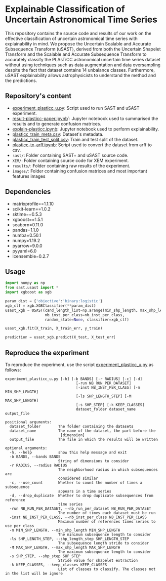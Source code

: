 # Explainable Classification of Uncertain Astronomical Time Series

This repository contains the source code and results of our work on the effective classification of uncertain astronomical time series with explainability in mind. We propose the Uncertain Scalable and Accurate Subsequence Transform (uSAST), derived from both the Uncertain Shapelet Transform and the Scalable and Accurate Subsequence Transform to accurately classify the PLAsTiCC astronomical uncertain time series dataset without using techniques such as data augmentation and data oversampling despite the fact that dataset contains 14 unbalance classes. Furthermore, uSAST explainability allows astrophysicists to understand the method and the predictions. 

## Repository's content
- [experiment_plasticc_u.py](experiment_plasticc_u.py): Script used to run SAST and uSAST experiment.
- [result-plasticc-paper.ipynb](result-plasticc-paper.ipynb)`: Jupyter notebook used to summarised the results and to generate confusion matrices.
- [explain-plasticc.ipynb](explain-plasticc.ipynb): Jupyter notebook used to perform explainability.
- [plasticc_train_meta.csv](plasticc_train_meta.csv): Dataset's metadata.
- [plasticc_train_test_split.csv](plasticc_train_test_split.csv): Train and test split of the dataset.
- [plasticc-to-arff.ipynb](plasticc-to-arff.ipynb): Script used to convert the dataset from arff to csv.
- `sast/`: Folder containing SAST+ and uSAST source code.
- `XEM/`: Folder containing source code for XEM experiment.
- `results/`: Folder containing raw results of the experiment.
- `images/`: Folder containing confusion matrices and most important features images

## Dependencies
- matrixprofile==1.1.10
- scikit-learn==1.0.2
- sktime==0.5.3
- xgboost==1.5.1
- seaborn=0.11.0
- pandas=1.1.0
- numba=0.50.1
- numpy=1.19.2
- pyarrow=9.0.0
- pyyaml=6.0
- lcensemble=0.2.7


## Usage
```python
import numpy as np
from sast.usast import *
import xgboost as xgb

param_dist = {'objective':'binary:logistic'}
xgb_clf = xgb.XGBClassifier(**param_dist)
usast_xgb = USAST(cand_length_list=np.arange(min_shp_length, max_shp_length+1),
		          nb_inst_per_class=nb_inst_per_class, 
		          random_state=None, classifier=xgb_clf)

usast_xgb.fit(X_train, X_train_err, y_train)

prediction = usast_xgb.predict(X_test, X_test_err)
```

## Reproduce the experiment

To reproduce the experiment, use the script [experiment_plasticc_u.py](experiment_plasticc_u.py) as follows:
````
experiment_plasticc_u.py [-h] [-b BANDS] [-r RADIUS] [-c] [-d]
                                [-run NB_RUN_PER_DATASET]
                                [-inst NB_INST_PER_CLASS] [-m MIN_SHP_LENGTH]
                                [-ls SHP_LENGTH_STEP] [-M MAX_SHP_LENGTH]
                                [-s SHP_STEP] [-k KEEP_CLASSES]
                                dataset_folder dataset_name output_file

positional arguments:
  dataset_folder        The folder containing the datasets
  dataset_name          The name of the dataset, the part before the
                        _[dimension]
  output_file           The file in which the results will be written

optional arguments:
  -h, --help            show this help message and exit
  -b BANDS, --bands BANDS
                        String of dimensions to consider
  -r RADIUS, --radius RADIUS
                        The neighborhood radius in which subsequences are
                        considered similar
  -c, --use_count       Whether to count the number of times a subsequence
                        appears in a time series
  -d, --drop_duplicate  Whether to drop duplicate subsequences from reference
                        time series
  -run NB_RUN_PER_DATASET, --nb_run_per_dataset NB_RUN_PER_DATASET
                        The number of times each dataset must be run
  -inst NB_INST_PER_CLASS, --nb_inst_per_class NB_INST_PER_CLASS
                        Maximum number of references times series to use per class
  -m MIN_SHP_LENGTH, --min_shp_length MIN_SHP_LENGTH
                        The minimum subsequence length to consider
  -ls SHP_LENGTH_STEP, --shp_length_step SHP_LENGTH_STEP
                        The subsequence length stride to consider
  -M MAX_SHP_LENGTH, --max_shp_length MAX_SHP_LENGTH
                        The maximum subsequence length to consider
  -s SHP_STEP, --shp_step SHP_STEP
                        Stride value for shapelet extraction
  -k KEEP_CLASSES, --keep_classes KEEP_CLASSES
                        List of classes to classify. The classes not in the list will be ignore
````






